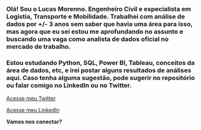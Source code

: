 ### Olá! Sou o Lucas Morenno. Engenheiro Civil e especialista em Logístia, Transporte e Mobilidade. Trabalhei com análise de dados por +/- 3 anos sem saber que havia uma área para isso, mas agora que eu sei estou me aprofundando no assunto e buscando uma vaga como analista de dados oficial no mercado de trabalho.

### Estou estudando Python, SQL, Power BI, Tableau, conceitos da área de dados, etc, e irei postar alguns resultados de análises aqui. Caso tenha alguma sugestão, pode sugerir no repositório ou falar comigo no LinkedIn ou no Twitter.

[Acesse meu Twitter](https://twitter.com/MorennoLucas)

[Acesse meu LinkedIn](https://www.linkedin.com/in/lucas-morenno/)

**Vamos nos conectar?**
